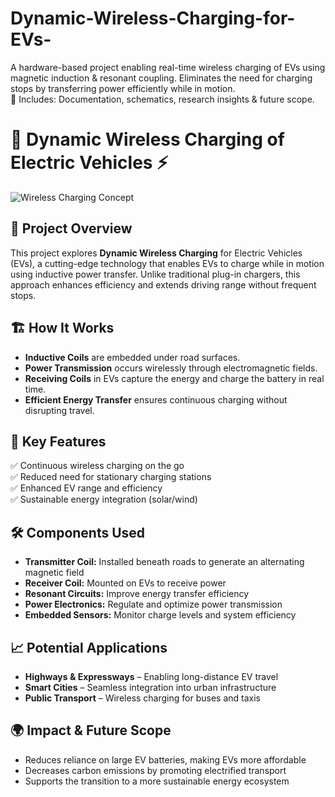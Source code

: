 # Dynamic-Wireless-Charging-for-EVs-
A hardware-based project enabling real-time wireless charging of EVs using magnetic induction &amp; resonant coupling. Eliminates the need for charging stops by transferring power efficiently while in motion.  
📌 Includes: Documentation, schematics, research insights &amp; future scope.


# 🚗 Dynamic Wireless Charging of Electric Vehicles ⚡

![Wireless Charging Concept](https://upload.wikimedia.org/wikipedia/commons/3/3d/Wireless_Power_Transfer_Concept.svg)

## 📌 Project Overview
This project explores **Dynamic Wireless Charging** for Electric Vehicles (EVs), a cutting-edge technology that enables EVs to charge while in motion using inductive power transfer. Unlike traditional plug-in chargers, this approach enhances efficiency and extends driving range without frequent stops.

## 🏗️ How It Works
- **Inductive Coils** are embedded under road surfaces.
- **Power Transmission** occurs wirelessly through electromagnetic fields.
- **Receiving Coils** in EVs capture the energy and charge the battery in real time.
- **Efficient Energy Transfer** ensures continuous charging without disrupting travel.

## 🎯 Key Features
✅ Continuous wireless charging on the go  
✅ Reduced need for stationary charging stations  
✅ Enhanced EV range and efficiency  
✅ Sustainable energy integration (solar/wind)  

## 🛠️ Components Used
- **Transmitter Coil:** Installed beneath roads to generate an alternating magnetic field
- **Receiver Coil:** Mounted on EVs to receive power
- **Resonant Circuits:** Improve energy transfer efficiency
- **Power Electronics:** Regulate and optimize power transmission
- **Embedded Sensors:** Monitor charge levels and system efficiency

## 📈 Potential Applications
- **Highways & Expressways** – Enabling long-distance EV travel
- **Smart Cities** – Seamless integration into urban infrastructure
- **Public Transport** – Wireless charging for buses and taxis

## 🌍 Impact & Future Scope
- Reduces reliance on large EV batteries, making EVs more affordable
- Decreases carbon emissions by promoting electrified transport
- Supports the transition to a more sustainable energy ecosystem
